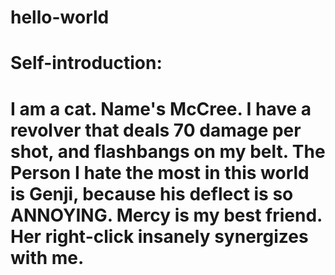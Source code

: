 # hello-world
# Self-introduction:
# I am a cat. Name's McCree. I have a revolver that deals 70 damage per shot, and flashbangs on my belt. The Person I hate the most in this world is Genji, because his deflect is so ANNOYING. Mercy is my best friend. Her right-click insanely synergizes with me. 
